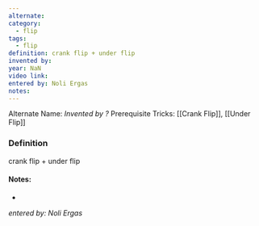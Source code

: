 ```yaml
---
alternate: 
category:
  - flip
tags:
  - flip
definition: crank flip + under flip
invented by: 
year: NaN
video link: 
entered by: Noli Ergas
notes: 
---
```

Alternate Name: 
*Invented by ?*
Prerequisite Tricks: [[Crank Flip]], [[Under Flip]]

### Definition
crank flip + under flip


#### Notes:
- 
*entered by: Noli Ergas*
